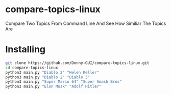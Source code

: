 # compare-topics-linux
Compare Two Topics From Command Line And See How Similiar The Topics Are



# Installing

```Bash
git clone https://github.com/Donny-GUI/compare-topics-linux.git
cd compare-topics-linux
python3 main.py "Diablo 2" "Helen Keller"
python3 main.py "Diablo 2" "Diablo 3"
python3 main.py "Super Mario 64" "Super Smash Bros"
python3 main.py "Elon Musk" "Adolf Hitler"
```

